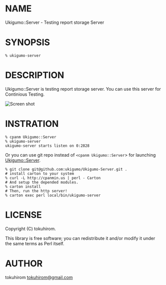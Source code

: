 # NAME

Ukigumo::Server - Testing report storage Server

# SYNOPSIS

    % ukigumo-server

# DESCRIPTION

Ukigumo::Server is testing report storage server. You can use this server for Continious Testing.

<img src="http://gyazo.64p.org/image/dbd98bc15032d97fab081a271541baa2.png" alt="Screen shot">

# INSTRATION

    % cpanm Ukigumo::Server
    % ukigumo-server
    ukigumo-server starts listen on 0:2828

Or you can use git repo instead of `<cpanm Ukigumo::Server`\> for launching [Ukigumo::Server](http://search.cpan.org/perldoc?Ukigumo::Server).

    % git clone git@github.com:ukigumo/Ukigumo-Server.git .
    # install carton to your system
    % curl -L http://cpanmin.us | perl - Carton
    # And setup the depended modules.
    % carton install
    # Then, run the http server!
    % carton exec perl local/bin/ukigumo-server

# LICENSE

Copyright (C) tokuhirom.

This library is free software; you can redistribute it and/or modify
it under the same terms as Perl itself.

# AUTHOR

tokuhirom <tokuhirom@gmail.com>
